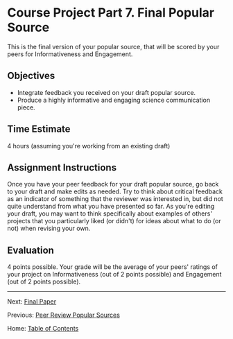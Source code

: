 # Course Project Part 7. Final Popular Source

This is the final version of your popular source, that will be scored by your peers for Informativeness and Engagement.

## Objectives

- Integrate feedback you received on your draft popular source.
- Produce a highly informative and engaging science communication piece.

## Time Estimate

4 hours (assuming you're working from an existing draft)

## Assignment Instructions

Once you have your peer feedback for your draft popular source, go back to your draft and make edits as needed. Try to think about critical feedback as an indicator of something that the reviewer was interested in, but did not quite understand from what you have presented so far. As you're editing your draft, you may want to think specifically about examples of others' projects that you particularly liked (or didn't) for ideas about what to do (or not) when revising your own.

## Evaluation

4 points possible. Your grade will be the average of your peers' ratings of your project on Informativeness (out of 2 points possible) and Engagement (out of 2 points possible).

----------

Next: [Final Paper](8_final_paper.md)

Previous: [Peer Review Popular Sources](6_peer_review_popular_sources.md)

Home: [Table of Contents](../index.md)